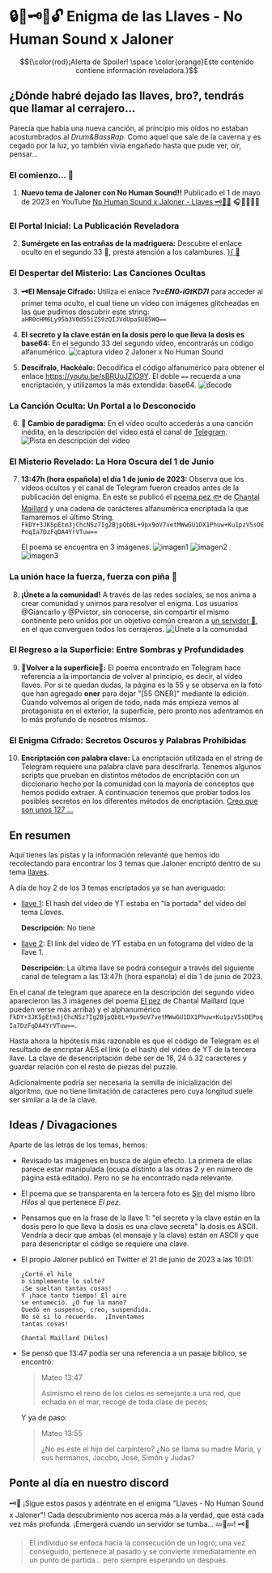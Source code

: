 # 🔒🔑🗝🔧🔓 Enigma de las Llaves - No Human Sound x Jaloner


$${\color{red}¡Alerta de Spoiler! \space \color{orange}Este contenido contiene información reveladora.}$$


## ¿Dónde habré dejado las llaves, bro?, tendrás que llamar al cerrajero...

Parecía que había una nueva canción, al principio mis oídos no estaban acostumbrados al *Drum&BassRap*. Como aquel que sale de la caverna y es cegado por la luz, yo también vivía engañado hasta que pude ver, oír, pensar...

### El comienzo... 🦠

1. **Nuevo tema de Jaloner con No Human Sound!!**
   Publicado el 1 de mayo de 2023 en YouTube [No Human Sound x Jaloner - Llaves 🗝🔑🔧](https://www.youtube.com/watch?v=AJAC-WRFcns)
   🎧🍿👏🙏🙌

### El Portal Inicial: La Publicación Reveladora

2. **Sumérgete en las entrañas de la madriguera:**
   Descubre el enlace oculto en el segundo 33 🤫, presta atención a los calambures.
   [ }{ 👀 ](https://www.youtube.com/watch?v=AJAC-WRFcns&t=33)

### El Despertar del Misterio: Las Canciones Ocultas

3. **🗝El Mensaje Cifrado:**
   Utiliza el enlace **_?v=EN0-iGtKD7I_** para acceder al primer tema oculto, el cual tiene un vídeo con imágenes glitcheadas en las que pudimos descubrir este string:
   `aHR0cHM6Ly95b3V0dS5iZS9zQIJVdUpaSU85WQ==`

4. **El secreto y la clave están en la dosis pero lo que lleva la dosis es base64:**
   En el segundo 33 del segundo vídeo, encontrarás un código alfanumérico.
   ![captura video 2 Jaloner x No Human Sound](https://cdn.discordapp.com/attachments/1120016283354808412/1120850296030113946/image.png)

5. **Descífralo, Hackéalo:**
   Decodifica el código alfanumérico para obtener el enlace https://youtu.be/sBRUuJZIO9Y.
   El doble `==` recuerda a una encriptación, y utilizamos la más extendida: base64.
   ![decode](https://cdn.discordapp.com/attachments/1120016283354808412/1120850900416725072/image.png)

### La Canción Oculta: Un Portal a lo Desconocido

6. **🔑 Cambio de paradigma:**
   En el vídeo oculto accederás a una canción inédita, en la descripción del video está el canal de [Telegram](https://t.me/+bsIzOWziGRA5MWFk).
   ![Pista en descripción del video](https://cdn.discordapp.com/attachments/1093307387319963648/1121255231410409492/image.png)

### El Misterio Revelado: La Hora Oscura del 1 de Junio

7. **13:47h (hora española) el día 1 de junio de 2023:**
   Observa que los vídeos ocultos y el canal de Telegram fueron creados antes de la publicación del enigma. En este se publicó el [poema pez 🐟](https://youtu.be/nRQ4wvt0gm8) de [Chantal Maillard](https://chantalmaillard.com/) y una cadena de carácteres alfanumérica encriptada la que llamaremos el último String.
    `FkDY+3JK5pEtm3jChcNSz7Ig2BjpQb8L+9px9oV7vetMWwGU1DX1Phuw+Ku1pzV5sOEPoqIa7DzFqDA4YrVTuw==`

   El poema se encuentra en 3 imágenes.
   ![imagen1](https://github.com/santibreo/jaloner_llave3/blob/main/images/1.jpg)
   ![imagen2](https://github.com/santibreo/jaloner_llave3/blob/main/images/2.jpg)
   ![imagen3](https://github.com/santibreo/jaloner_llave3/blob/main/images/3.jpg)

### La unión hace la fuerza, fuerza con piña 🍍

8. **¡Únete a la comunidad!**
   A través de las redes sociales, se nos anima a crear comunidad y unirnos para resolver el enigma. Los usuarios @Giancarlo y @Pvictor, sin conocerse, sin compartir el mismo continente pero unidos por un objetivo común crearon a [un servidor 🙇‍,](https://discord.gg/WNj4vHDm) en el que converguen todos los cerrajeros.
   ![Únete a la comunidad](https://cdn.discordapp.com/attachments/1119277746443522151/1119316780968591410/image.png)

### El Regreso a la Superficie: Entre Sombras y Profundidades

9. **🐠Volver a la superficie🐡:**
    El poema encontrado en Telegram hace referencia a la importancia de volver al principio, es decir, al vídeo llaves. Por si te quedan dudas, la página es la 55 y se observa en la foto que han agregado **__oner__** para dejar "[55 ONER]" mediante la edición. Cuando volvemos al origen de todo, nada más empieza vemos al protagonista en el exterior, la superficie, pero pronto nos adentramos en lo más profundo de nosotros mismos.

### El Enigma Cifrado: Secretos Oscuros y Palabras Prohibidas

10. **Encriptación con palabra clave:**
    La encriptación utilizada en el string de Telegram requiere una palabra clave para descifrarla. Tenemos algunos scripts que prueban en distintos métodos de encriptación con un diccionario hecho por la comunidad con la mayoría de conceptos que hemos podido extraer. A continuación tenemos que probar todos los posibles secretos en los diferentes métodos de encriptación. [Creo que son unos 127 ...](https://encode-decode.com/encryption-functions/)


## En resumen

Aquí tienes las pistas y la información relevante que hemos ido recolectando para encontrar los 3 temas que Jaloner encriptó dentro de su tema [llaves](https://www.youtube.com/watch?v=AJAC-WRFcns).

A día de hoy 2 de los 3 temas encriptados ya se han averiguado:

- [llave 1](https://www.youtube.com/watch?v=EN0-iGtKD7I): El hash del vídeo de YT estaba en "la portada" del vídeo del tema *Llaves*.

  **Descripción**: No tiene

- [llave 2](https://www.youtube.com/watch?v=sBRUuJZIO9Y): El link del vídeo de YT estaba en un
fotograma del vídeo de la llave 1.

  **Descripción**: La última llave se podrá conseguir a través del siguiente canal de telegram [](https://t.me/+bsIzOWziGRA5MWFk) a las 13:47h (hora española) el día 1 de junio de 2023.


En el canal de telegram que aparece en la descripción del segundo vídeo aparecieron las 3
imágenes del poema [El pez](https://raw.githubusercontent.com/santibreo/jaloner_llave3/main/Chantal_Maillard_EL_PEZ.txt) de Chantal Maillard (que pueden verse más arriba) y el alphanumérico `FkDY+3JK5pEtm3jChcNSz7Ig2BjpQb8L+9px9oV7vetMWwGU1DX1Phuw+Ku1pzV5sOEPoqIa7DzFqDA4YrVTuw==`.

Hasta ahora la hipótesis más razonable es que el código de Telegram es el resultado de encriptar AES el link (o el hash) del vídeo de YT de la tercera llave. La clave de desencriptación debe ser de 16, 24 ó 32 caracteres y guardar relación con el resto de piezas del puzzle.

Adicionalmente podría ser necesaria la semilla de inicialización del algoritmo, que no tiene limitación de caracteres pero cuya longitud suele ser similar a la de la clave.


## Ideas / Divagaciones

Aparte de las letras de los temas, hemos:

- Revisado las imágenes en busca de algún efecto. La primera de ellas parece estar manipulada (ocupa distinto a las otras 2 y en número de página está editado). Pero no se ha encontrado nada relevante.

- El poema que se transparenta en la tercera foto es [Sin](https://raw.githubusercontent.com/santibreo/jaloner_llave3/main/Chantal_Maillard_SIN.txt) del mismo libro *Hilos* al que pertenece *El pez*.

- Pensamos que en la frase de la llave 1: "el secreto y la clave están en la dosis
pero lo que lleva la dosis es una clave secreta" la dosis es ASCII. Vendría a decir que ambas (el mensaje y la clave) están en ASCII y que para desencriptar el código se requiere una clave.

- El propio Jaloner publicó en Twitter el 21 de junio de 2023 a las 10:01:

  ```
  ¿Corté el hilo
  o simplemente lo solté?
  ¡Se sueltan tantas cosas!
  Y ¡hace tanto tiempo! El aire
  se entumeció. ¿O fue la mano?
  Quedó en suspenso, creo, suspendida.
  No sé si lo recuerdo.  ¡Inventamos
  tantas cosas!

  Chantal Maillard (Hilos)
  ```

- Se pensó que 13:47 podía ser una referencia a un pasaje bíblico, se encontró:

  > Mateo 13:47
  >
  > Asimismo el reino de los cielos es semejante a una red, que echada en el mar,
  > recoge de toda clase de peces;

  Y ya de paso:

  > Mateo 13:55
  >
  > ¿No es este el hijo del carpintero? ¿No se llama su madre María, y sus
  > hermanos, Jacobo, José, Simón y Judas?


## Ponte al día en nuestro discord

🗝️🎵 ¡Sigue estos pasos y adéntrate en el enigma "Llaves - No Human Sound x Jaloner"! Cada descubrimiento nos acerca más a la verdad, que está cada vez más profunda. ¡Emergerá cuando un servidor se tumba... 💤🛌💤! 🗝️🎵

> El individuo se enfoca hacia la consecución de un logro; una vez conseguido, pertenece al pasado y se convierte inmediatamente en un punto de partida... pero siempre esperando un después.


